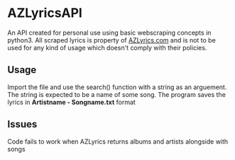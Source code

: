 # AZLyricsAPI
An API created for personal use using basic webscraping concepts in python3. All scraped lyrics is property of [AZLyrics.com](https://www.azlyrics.com/) and is not to be used for any kind of usage which doesn't comply with their policies.

## Usage
Import the file and use the search() function with a string as an arguement. The string is expected to be a name of some song. The program saves the lyrics in __Artistname - Songname.txt__ format

## Issues
Code fails to work when AZLyrics returns albums and artists alongside with songs

